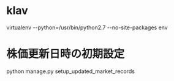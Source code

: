 klav
====

virtualenv --python=/usr/bin/python2.7 --no-site-packages env


株価更新日時の初期設定
====

python manage.py setup_updated_market_records